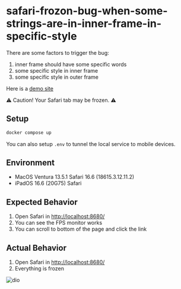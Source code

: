 # safari-frozon-bug-when-some-strings-are-in-inner-frame-in-specific-style

There are some factors to trigger the bug:

1. inner frame should have some specific words
2. some specific style in inner frame
3. some specific style in outer frame

Here is a [demo site](https://flandredaisuki.github.io/safari-frozon-bug-when-some-strings-are-in-inner-frame-in-specific-style/outer-frame/)

⚠️ Caution! Your Safari tab may be frozen. ⚠️

## Setup

```sh
docker compose up
```

You can also setup `.env` to tunnel the local service to mobile devices.

## Environment

- MacOS Ventura 13.5.1 Safari 16.6 (18615.3.12.11.2)
- iPadOS 16.6 (20G75) Safari

## Expected Behavior

1. Open Safari in [http://localhost:8680/](http://localhost:8680/)
2. You can see the FPS monitor works
3. You can scroll to bottom of the page and click the link

## Actual Behavior

1. Open Safari in [http://localhost:8680/](http://localhost:8680/)
2. Everything is frozen

![dio](dio.webp)
